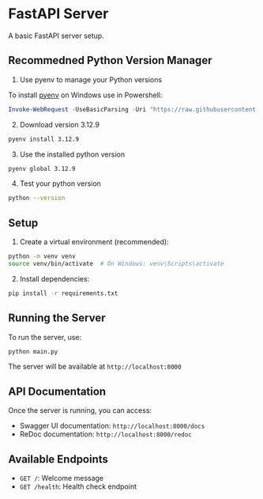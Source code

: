 # FastAPI Server

A basic FastAPI server setup.

## Recommedned Python Version Manager

1. Use pyenv to manage your Python versions

To install [pyenv](https://github.com/pyenv-win/pyenv-win) on Windows use in Powershell:

```powershell
Invoke-WebRequest -UseBasicParsing -Uri "https://raw.githubusercontent.com/pyenv-win/pyenv-win/master/pyenv-win/install-pyenv-win.ps1" -OutFile "./install-pyenv-win.ps1"; &"./install-pyenv-win.ps1"
```

2. Download version 3.12.9

```bash
pyenv install 3.12.9
```

3. Use the installed python version

```bash
pyenv global 3.12.9
```

4. Test your python version

```bash
python --version
```

## Setup

1. Create a virtual environment (recommended):

```bash
python -m venv venv
source venv/bin/activate  # On Windows: venv\Scripts\activate
```

2. Install dependencies:

```bash
pip install -r requirements.txt
```

## Running the Server

To run the server, use:

```bash
python main.py
```

The server will be available at `http://localhost:8000`

## API Documentation

Once the server is running, you can access:

- Swagger UI documentation: `http://localhost:8000/docs`
- ReDoc documentation: `http://localhost:8000/redoc`

## Available Endpoints

- `GET /`: Welcome message
- `GET /health`: Health check endpoint

